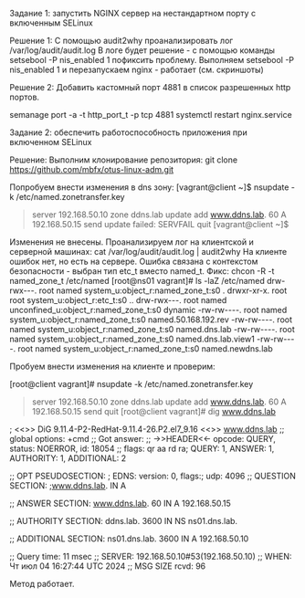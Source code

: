 Задание 1: запустить NGINX сервер на нестандартном порту с включенным SELinux

Решение 1: 
С помощью audit2why проанализировать лог /var/log/audit/audit.log
В логе будет решение - с помощью команды setsebool -P nis_enabled 1 пофиксить проблему. 
Выполняем setsebool -P nis_enabled 1 и перезапускаем nginx - работает (см. скриншоты)

Решение 2: 
Добавить кастомный порт 4881 в список разрешенных http портов.

semanage port -a -t http_port_t -p tcp 4881
systemctl restart nginx.service 




Задание 2: обеспечить работоспособность приложения при включенном SELinux

Решение:
Выполним клонирование репозитория: git clone https://github.com/mbfx/otus-linux-adm.git

Попробуем внести изменения в dns зону:
[vagrant@client ~]$ nsupdate -k /etc/named.zonetransfer.key
> server 192.168.50.10
> zone ddns.lab
> update add www.ddns.lab. 60 A 192.168.50.15
> send
update failed: SERVFAIL
> quit
[vagrant@client ~]$

Изменения не внесены. Проанализируем лог на клиентской и серверной машинах: cat /var/log/audit/audit.log | audit2why
На клиенте ошибок нет, но есть на сервере. Ошибка связана с контекстом безопасности - выбран тип etc_t вместо named_t.
Фикс:
chcon -R -t named_zone_t /etc/named
[root@ns01 vagrant]# ls -laZ /etc/named
drw-rwx---. root named system_u:object_r:named_zone_t:s0 .
drwxr-xr-x. root root  system_u:object_r:etc_t:s0       ..
drw-rwx---. root named unconfined_u:object_r:named_zone_t:s0 dynamic
-rw-rw----. root named system_u:object_r:named_zone_t:s0 named.50.168.192.rev
-rw-rw----. root named system_u:object_r:named_zone_t:s0 named.dns.lab
-rw-rw----. root named system_u:object_r:named_zone_t:s0 named.dns.lab.view1
-rw-rw----. root named system_u:object_r:named_zone_t:s0 named.newdns.lab

Пробуем внести изменения на клиенте и проверим:

[root@client vagrant]# nsupdate -k /etc/named.zonetransfer.key
> server 192.168.50.10
> zone ddns.lab
> update add www.ddns.lab. 60 A 192.168.50.15
> send
> quit
[root@client vagrant]# dig www.ddns.lab

; <<>> DiG 9.11.4-P2-RedHat-9.11.4-26.P2.el7_9.16 <<>> www.ddns.lab
;; global options: +cmd
;; Got answer:
;; ->>HEADER<<- opcode: QUERY, status: NOERROR, id: 18054
;; flags: qr aa rd ra; QUERY: 1, ANSWER: 1, AUTHORITY: 1, ADDITIONAL: 2

;; OPT PSEUDOSECTION:
; EDNS: version: 0, flags:; udp: 4096
;; QUESTION SECTION:
;www.ddns.lab.			IN	A

;; ANSWER SECTION:
www.ddns.lab.		60	IN	A	192.168.50.15

;; AUTHORITY SECTION:
ddns.lab.		3600	IN	NS	ns01.dns.lab.

;; ADDITIONAL SECTION:
ns01.dns.lab.		3600	IN	A	192.168.50.10

;; Query time: 11 msec
;; SERVER: 192.168.50.10#53(192.168.50.10)
;; WHEN: Чт июл 04 16:27:44 UTC 2024
;; MSG SIZE  rcvd: 96



Метод работает.

